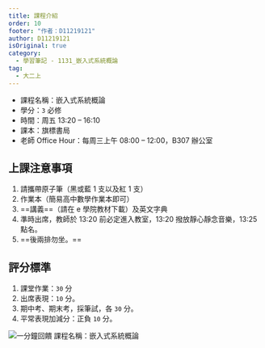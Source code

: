 ```yaml
---
title: 課程介紹
order: 10
footer: "作者：D11219121"
author: D11219121
isOriginal: true
category:
  - 學習筆記 - 1131_嵌入式系統概論
tag:
  - 大二上
---
```


- 課程名稱：嵌入式系統概論
- 學分：`3` 必修
- 時間：周五 13:20 – 16:10
- 課本：旗標書局
- 老師 Office Hour：每周三上午 08:00 – 12:00，B307 辦公室

## 上課注意事項

1. 請攜帶原子筆（黑或藍 1 支以及紅 1 支）
2. 作業本（簡易高中數學作業本即可）
3. ==講義==（請在 e 學院教材下載）及英文字典
4. 準時出席，教師於 13:20 前必定進入教室，13:20 撥放靜心靜念音樂，13:25 點名。
5. ==後兩排勿坐。==

## 評分標準

1. 課堂作業：`30` 分
2. 出席表現：`10` 分。
3. 期中考、期末考，採筆試，各 `30` 分。
4. 平常表現加減分：正負 `10` 分。

![一分鐘回饋 課程名稱：嵌入式系統概論](/studing/embedded-system/intro/0.png)
